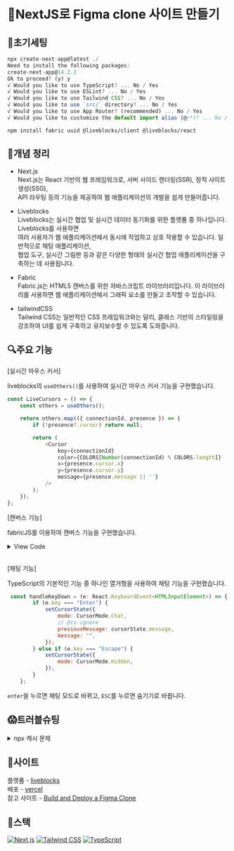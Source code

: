 # 🎨NextJS로 Figma clone 사이트 만들기   

## 🔧초기세팅   
```js
npx create-next-app@latest ./
Need to install the following packages:
create-next-app@14.2.2
Ok to proceed? (y) y
√ Would you like to use TypeScript? ... No / Yes
√ Would you like to use ESLint? ... No / Yes
√ Would you like to use Tailwind CSS? ... No / Yes
√ Would you like to use `src/` directory? ... No / Yes
√ Would you like to use App Router? (recommended) ... No / Yes
√ Would you like to customize the default import alias (@/*)? ... No / Yes
```

`npm install fabric uuid @liveblocks/client @liveblocks/react`   

## 🧾개념 정리   
- Next.js   
Next.js는 React 기반의 웹 프레임워크로, 서버 사이드 렌더링(SSR), 정적 사이트 생성(SSG),   
API 라우팅 등의 기능을 제공하여 웹 애플리케이션의 개발을 쉽게 만들어줍니다.   

- Liveblocks   
Liveblocks는 실시간 협업 및 실시간 데이터 동기화를 위한 플랫폼 중 하나입니다. Liveblocks를 사용하면   
여러 사용자가 웹 애플리케이션에서 동시에 작업하고 상호 작용할 수 있습니다. 일반적으로 채팅 애플리케이션,  
협업 도구, 실시간 그림판 등과 같은 다양한 형태의 실시간 협업 애플리케이션을 구축하는 데 사용됩니다.   

- Fabric   
Fabric.js는 HTML5 캔버스를 위한 자바스크립트 라이브러리입니다. 이 라이브러리를 사용하면 웹 애플리케이션에서 그래픽 요소를 만들고 조작할 수 있습니다.   

- tailwindCSS   
Tailwind CSS는 일반적인 CSS 프레임워크와는 달리, 클래스 기반의 스타일링을 강조하여 UI를 쉽게 구축하고 유지보수할 수 있도록 도와줍니다.   

## 🔍주요 기능   
[실시간 마우스 커서]   

liveblocks의 `useOthers()`를 사용하여 실시간 마우스 커서 기능을 구현했습니다.   

```js
const LiveCursors = () => {
    const others = useOthers();

    return others.map(({ connectionId, presence }) => {
        if (!presence?.cursor) return null;

        return (
            <Cursor
                key={connectionId}
                color={COLORS[Number(connectionId) % COLORS.length]}
                x={presence.cursor.x}
                y={presence.cursor.y}
                message={presence.message || ''}
            />
        );
    });
};
```   

[캔버스 기능]   

fabricJS를 이용하여 캔버스 기능을 구현했습니다.   

<details>
  <summary>
  View Code
  </summary>

  ```js
    useEffect(() => {
        const canvas = initializeFabric({ canvasRef, fabricRef })

        canvas.on("mouse:down", (options: any) => {
            handleCanvasMouseDown({
                options,
                canvas,
                isDrawing,
                shapeRef,
                selectedShapeRef,
            })
        });

        canvas.on("mouse:move", (options: any) => {
            handleCanvaseMouseMove({
                options,
                canvas,
                isDrawing,
                shapeRef,
                selectedShapeRef,
                syncShapeInStorage
            })
        });

        canvas.on("mouse:up", (options: any) => {
            handleCanvasMouseUp({
                options,
                canvas,
                isDrawing,
                shapeRef,
                selectedShapeRef,
                syncShapeInStorage,
                setActiveElement,
                activeObjectRef
            })
        });

        canvas.on("object:modified", (options: any) => {
            handleCanvasObjectModified({
                options,
                syncShapeInStorage
            })
        });

        canvas.on("selection:created", (options: any) => {
            handleCanvasSelectionCreated({
                options,
                isEditingRef,
                setElementAttributes
            })
        });

        canvas.on("object:scaling", (options: any) => {
            handleCanvasObjectScaling({
                options, setElementAttributes
            })
        });

        canvas.on("path:created", (options: any) => {
            handlePathCreated({
                options, syncShapeInStorage
            })
        });

        window.addEventListener("resize", () => {
            handleResize({ fabricRef })
        });

        window.addEventListener("keydown", (e: any) => {
            handleKeyDown({
                e,
                canvas: fabricRef.current,
                undo,
                redo,
                syncShapeInStorage,
                deleteShapeFromStorage,
            })
        })

        return () => {
            canvas.dispose();
        }
    }, [])
  ```
</details>   
  
</br>

[채팅 기능]   

TypeScript의 기본적인 기능 중 하나인 열거형을 사용하여 채팅 기능을 구현했습니다.   

```js
 const handleKeyDown = (e: React.KeyboardEvent<HTMLInputElement>) => {
        if (e.key === "Enter") {
            setCursorState({
                mode: CursorMode.Chat,
                // @ts-ignore
                previousMessage: cursorState.message,
                message: "",
            });
        } else if (e.key === "Escape") {
            setCursorState({
                mode: CursorMode.Hidden,
            });
        }
    };
```   

`enter`을 누르면 채팅 모드로 바뀌고, `ESC`를 누르면 숨기기로 바뀝니다.   

## 😱트러블슈팅   
<details>
  <summary>
    npx 캐시 문제
  </summary>   



  ```js
  node:internal/modules/esm/resolve:215
    const resolvedOption = FSLegacyMainResolve(packageJsonUrlString, packageConfig.main, baseStringified);
                          ^
  Error: Cannot find package imported from 
  {
    code: 'ERR_MODULE_NOT_FOUND'
  }

  Node.js v20.12.2   
  ```   

  - 문제 원인   
  캐시에서 충돌이 발생

  - 문제 해결   
  `npx clear-npx-cache` - 캐시를 초기화   
</details>

## 📎사이트   
플랫폼 - [liveblocks](https://liveblocks.io/)   
배포 - [vercel](https://vercel.com/)   
참고 사이트 - [Build and Deploy a Figma Clone](https://www.youtube.com/watch?v=oKIThIihv60)   

## 📘스택   
<div>
  <a href="#"><img alt="Next.js" src="https://img.shields.io/badge/Next.js-000000?style=flat&logo=Next.js&logoColor=white"></a>
  <a href="#"><img alt="Tailwind CSS" src="https://img.shields.io/badge/Tailwind CSS-06B6D4?logo=Tailwind CSS&logoColor=white"></a>
  <a href="#"><img alt="TypeScript" src="https://img.shields.io/badge/TypeScript-3178C6?logo=TypeScript&logoColor=white"></a>
</div>
